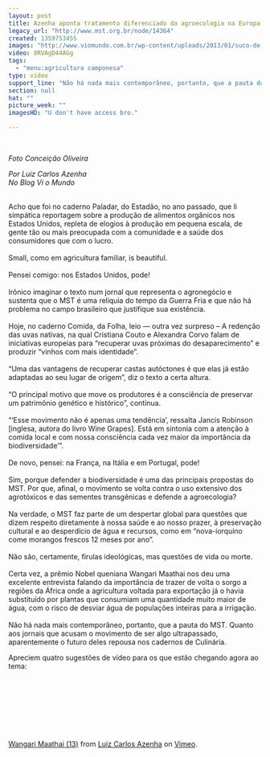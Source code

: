 ```yaml
---
layout: post
title: Azenha aponta tratamento diferenciado da agroecologia na Europa e no MST
legacy_url: "http://www.mst.org.br/node/14364"
created: 1359753455
images: "http://www.viomundo.com.br/wp-content/uploads/2013/01/suco-de-uva-1-e1359585880534.jpg"
video: 8RVAgD44AGg
tags:
  - "menu:agricultura camponesa"
type: video
support_line: "Não há nada mais contemporâneo, portanto, que a pauta do MST. Quanto aos  jornais que acusam o movimento de ser algo ultrapassado, aparentemente o  futuro deles repousa nos cadernos de Culinária."
section: null
hat: ""
picture_week: ""
imagesHD: "U don't have access bro."

---
```

<p>&nbsp;<img alt="" src="http://www.viomundo.com.br/wp-content/uploads/2013/01/suco-de-uva-1-e1359585880534.jpg" /></p>

<p><em>Foto Concei&ccedil;&atilde;o Oliveira</em></p>

<p><em>Por Luiz Carlos Azenha<br />
No Blog Vi o Mundo</em></p>

<p><br />
Acho que foi no caderno Paladar, do Estad&atilde;o, no ano passado, que li simp&aacute;tica reportagem sobre a produ&ccedil;&atilde;o de alimentos org&acirc;nicos nos Estados Unidos, repleta de elogios &agrave; produ&ccedil;&atilde;o em pequena escala, de gente t&atilde;o ou mais preocupada com a comunidade e a sa&uacute;de dos consumidores que com o lucro.<br />
<br />
Small, como em agricultura familiar, is beautiful.<br />
<br />
Pensei comigo: nos Estados Unidos, pode!<br />
<br />
Ir&ocirc;nico imaginar o texto num jornal que representa o agroneg&oacute;cio e sustenta que o MST &eacute; uma rel&iacute;quia do tempo da Guerra Fria e que n&atilde;o h&aacute; problema no campo brasileiro que justifique sua exist&ecirc;ncia.<br />
<br />
Hoje, no caderno Comida, da Folha, leio &mdash; outra vez surpreso &ndash; A reden&ccedil;&atilde;o das uvas nativas, na qual Cristiana Couto e Alexandra Corvo falam de iniciativas europeias para &ldquo;recuperar uvas pr&oacute;ximas do desaparecimento&rdquo; e produzir &ldquo;vinhos com mais identidade&rdquo;.<br />
<br />
&ldquo;Uma das vantagens de recuperar castas aut&oacute;ctones &eacute; que elas j&aacute; est&atilde;o adaptadas ao seu lugar de origem&rdquo;, diz o texto a certa altura.<br />
<br />
&ldquo;O principal motivo que move os produtores &eacute; a consci&ecirc;ncia de preservar um patrim&ocirc;nio gen&eacute;tico e hist&oacute;rico&rdquo;, continua.<br />
<br />
&ldquo;&lsquo;Esse movimento n&atilde;o &eacute; apenas uma tend&ecirc;ncia&rsquo;, ressalta Jancis Robinson [inglesa, autora do livro Wine Grapes]. Est&aacute; em sintonia com a aten&ccedil;&atilde;o &agrave; comida local e com nossa consci&ecirc;ncia cada vez maior da import&acirc;ncia da biodiversidade&rsquo;&rdquo;.<br />
<br />
De novo, pensei: na Fran&ccedil;a, na It&aacute;lia e em Portugal, pode!<br />
<br />
Sim, porque defender a biodiversidade &eacute; uma das principais propostas do MST. Por que, afinal, o movimento se volta contra o uso extensivo dos agrot&oacute;xicos e das sementes transg&ecirc;nicas e defende a agroecologia?<br />
<br />
Na verdade, o MST faz parte de um despertar global para quest&otilde;es que dizem respeito diretamente &agrave; nossa sa&uacute;de e ao nosso prazer, &agrave; preserva&ccedil;&atilde;o cultural e ao desperd&iacute;cio de &aacute;gua e recursos, como em &ldquo;nova-iorquino come morangos frescos 12 meses por ano&rdquo;.<br />
<br />
N&atilde;o s&atilde;o, certamente, firulas ideol&oacute;gicas, mas quest&otilde;es de vida ou morte.<br />
<br />
Certa vez, a pr&ecirc;mio Nobel queniana Wangari Maathai nos deu uma excelente entrevista falando da import&acirc;ncia de trazer de volta o sorgo a regi&otilde;es da &Aacute;frica onde a agricultura voltada para exporta&ccedil;&atilde;o j&aacute; o havia substitu&iacute;do por plantas que consumiam uma quantidade muito maior de &aacute;gua, com o risco de desviar &aacute;gua de popula&ccedil;&otilde;es inteiras para a irriga&ccedil;&atilde;o.<br />
<br />
N&atilde;o h&aacute; nada mais contempor&acirc;neo, portanto, que a pauta do MST. Quanto aos jornais que acusam o movimento de ser algo ultrapassado, aparentemente o futuro deles repousa nos cadernos de Culin&aacute;ria.</p>

<p>Apreciem quatro sugest&otilde;es de v&iacute;deo para os que est&atilde;o chegando agora ao tema:</p>

<p>&nbsp;</p>

<p>&nbsp;</p>

<p>&nbsp;</p>

<p>&nbsp;</p>

<p><a href="http://vimeo.com/55611271">Wangari Maathai (13)</a> from <a href="http://vimeo.com/user2829653">Luiz Carlos Azenha</a> on <a href="http://vimeo.com">Vimeo</a>.</p>
